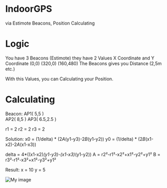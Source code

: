 IndoorGPS
=========

via Estimote Beacons, Position Calculating

Logic
=========

You have 3 Beacons (Estimote) they have 2 Values X Coordinate and Y Coordinate (0,0) (320,0) (160,480)
The Beacons gives you Distance (2,5m etc.) 

With this Values, you can Calculating your Position.

Calculating
=========

Beacon: 
AP1( 5,5 )   
AP2( 8,5 ) 
AP3( 6.5,2.5 ) 

r1 = 2 
r2 = 2 
r3 = 2 

Solution: 
x0 = (1/delta) * (2*A*(y1-y3)-2*B*(y1-y2)) 
y0 = (1/delta) * (2*B*(x1-x2)-2*A*(x1-x3)) 

delta = 4*((x1-x2)*(y1-y3)-(x1-x3)*(y1-y2)) 
A = r2²-r1²-x2²+x1²-y2²+y1² 
B = r3²-r1²-x3²+x1²-y3²+y1² 

Result: 
x = 10 
y = 5 

![My image](n00d13.github.com/IndoorGPS/img/triee.gif)

